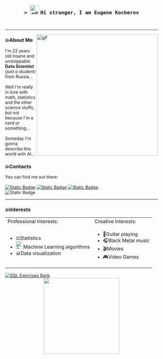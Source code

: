 <div align='center'>
  <h3>
    <samp>
      &gt;
    </samp>
    <img alt='gif' src='https://raw.githubusercontent.com/MartinHeinz/MartinHeinz/master/wave.gif' height=30px width=30px>
    <samp>
      Hi stranger, I am Eugene Kocherov
    </samp>
  </h3>
</div>
<br>
<hr>

<img alt="gif" width=400px align='right' src="https://media.giphy.com/media/1USKMDPjuH4ovL7J5h/giphy.gif">

<h3>💥About Me</h3>

I'm 22 years old insane and unstoppable **Data Scientist** *(just a student)* from Russia... \
\
Well I'm really in love with math, statistics and the other science stuffs, but not because I'm a nerd or something... \
\
Someday I'm gonna describe this world with AI... 

<h3>💥Contacts</h3>

You can find me out there: \
\
<a href='https://t.me/ssssssense' target='_blank'><img alt="Static Badge" src="https://img.shields.io/badge/Telegram-Tg?style=flat-square&logo=Telegram&color=blue"></a> 
<a href='https://vk.com/ssssssense' target='_blank'><img alt="Static Badge" src="https://img.shields.io/badge/VKontakte-Vk?style=flat-square&logo=VK&color=%23197dfc"></a>
<a href='https://steamcommunity.com/id/ssssssense' target='_blank'><img alt="Static Badge" src="https://img.shields.io/badge/Steam-St?style=flat-square&logo=Steam&color=black"></a><br>
<img alt="Static Badge" src="https://img.shields.io/badge/Mail.ru - ko4erov02@mail.ru-mail?style=flat-square&logo=Mail.ru&&labelColor=%231955d5&logoColor=yellow&color=grey">

<hr>

<h3>💥Interests</h3>

<table>
  <tr>
    <td>Professional Interests:</td>
    <td>Creative Interests:</td>
  </tr>
  <tr>
    <td>
      <ul>
        <li>⚖️Statistics</li>
        <li><img src="https://raw.githubusercontent.com/Tarikul-Islam-Anik/Animated-Fluent-Emojis/master/Emojis/Smilies/Robot.png" alt="Robot" width="25" height="25" />Machine Learning algorithms</li>
        <li>📊Data visualization</li>
      </ul>
    </td>
    <td>
      <ul>
        <li>🎸Guitar playing</li>
        <li>🎧Black Metal music</li>
        <li>🎬Movies</li>
        <li>🎮Video Games</li>
      </ul>
    </td>
  </tr>
</table>
<a href=http://www.sql-ex.ru/users_page.php?uid=735342><img src=http://www.sql-ex.ru/images/rate_btn/image.php?id=735342&ban=5 alt='SQL Exercises Rank'></a>
<div align='center'><img width=250px src='https://media1.tenor.com/m/0pnQabk3vHUAAAAC/mewo-omori.gif'></div>
